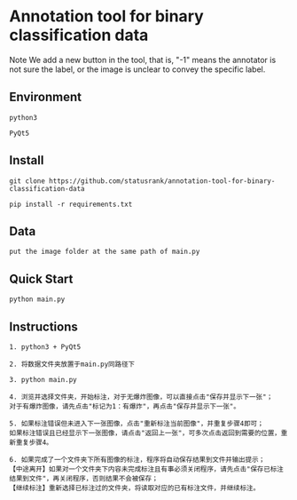 # Annotation tool for binary classification data
Note
We add a new button in the tool, that is, "-1" means the annotator is not sure the label, or the image is unclear to convey the specific label.
## Environment

```
python3
```

```
PyQt5
```


## Install

```
git clone https://github.com/statusrank/annotation-tool-for-binary-classification-data
```

```
pip install -r requirements.txt
```

## Data

```
put the image folder at the same path of main.py
```

## Quick Start

```
python main.py
```

## Instructions

```
1. python3 + PyQt5
```
```
2. 将数据文件夹放置于main.py同路径下
```
```
3. python main.py
```
```
4. 浏览并选择文件夹，开始标注，对于无爆炸图像，可以直接点击"保存并显示下一张"；
对于有爆炸图像，请先点击"标记为1：有爆炸"，再点击"保存并显示下一张"。
```
```
5. 如果标注错误但未进入下一张图像，点击"重新标注当前图像"，并重复步骤4即可；
如果标注错误且已经显示下一张图像，请点击"返回上一张"，可多次点击返回到需要的位置，重新重复步骤4。
```
```
6. 如果完成了一个文件夹下所有图像的标注，程序将自动保存结果到文件并输出提示；
【中途离开】如果对一个文件夹下内容未完成标注且有事必须关闭程序，请先点击"保存已标注结果到文件"，再关闭程序，否则结果不会被保存；
【继续标注】重新选择已标注过的文件夹，将读取对应的已有标注文件，并继续标注。
```
